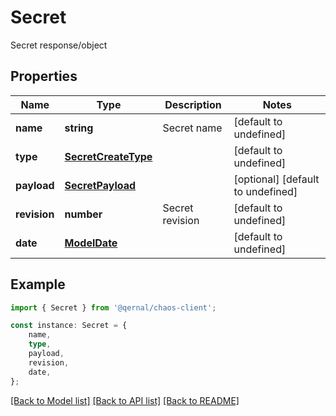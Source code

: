 # Secret

Secret response/object

## Properties

Name | Type | Description | Notes
------------ | ------------- | ------------- | -------------
**name** | **string** | Secret name | [default to undefined]
**type** | [**SecretCreateType**](SecretCreateType.md) |  | [default to undefined]
**payload** | [**SecretPayload**](SecretPayload.md) |  | [optional] [default to undefined]
**revision** | **number** | Secret revision | [default to undefined]
**date** | [**ModelDate**](ModelDate.md) |  | [default to undefined]

## Example

```typescript
import { Secret } from '@qernal/chaos-client';

const instance: Secret = {
    name,
    type,
    payload,
    revision,
    date,
};
```

[[Back to Model list]](../README.md#documentation-for-models) [[Back to API list]](../README.md#documentation-for-api-endpoints) [[Back to README]](../README.md)
